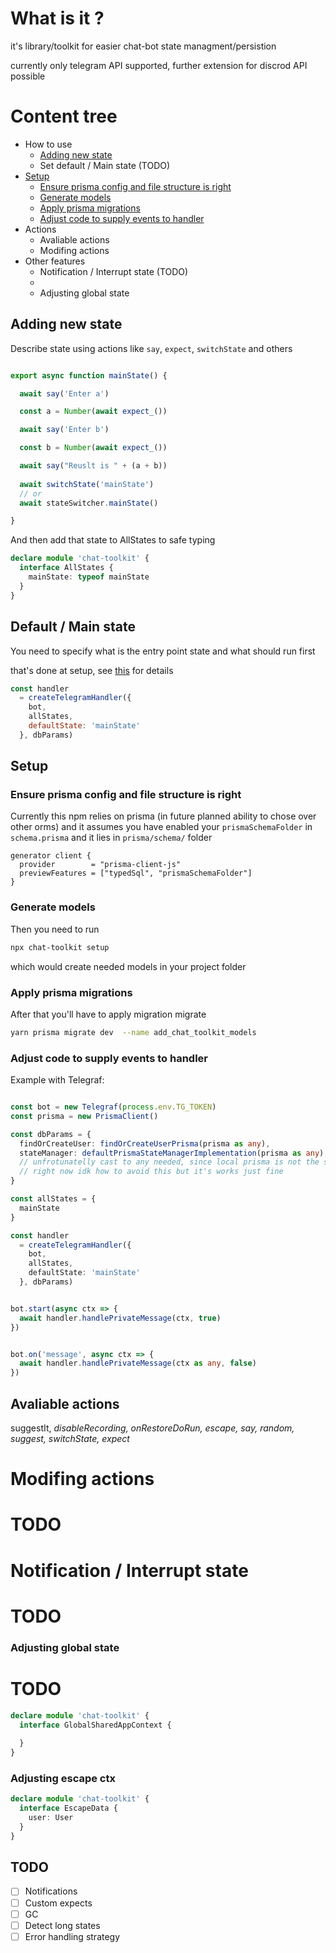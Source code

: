 # What is it ?

it's library/toolkit for easier chat-bot state managment/persistion

currently only telegram API supported, further extension for discrod API possible


# Content tree
  - How to use
    - [Adding new state](#adding-new-state)
    - Set default / Main state (TODO)
  - [Setup](#setup)
    - [Ensure prisma config and file structure is right](#ensure-prisma-config-and-file-structure-is-right)
    - [Generate models](#generate-models)
    - [Apply prisma migrations](#apply-prisma-migrations)
    - [Adjust code to supply events to handler](#adjust-code-to-supply-events-to-handler)
  - Actions
    - Avaliable actions
    - Modifing actions 
  - Other features 
    - Notification / Interrupt state (TODO)
    - 
    - Adjusting global state

## Adding new state 


Describe state using actions like `say`, `expect`, `switchState` and others

```ts

export async function mainState() {

  await say('Enter a')

  const a = Number(await expect_())

  await say('Enter b')

  const b = Number(await expect_())

  await say("Reuslt is " + (a + b))
  
  await switchState('mainState')
  // or 
  await stateSwitcher.mainState()

}
```

And then add that state to AllStates to safe typing

```ts
declare module 'chat-toolkit' {
  interface AllStates {
    mainState: typeof mainState
  }
}
```

## Default / Main state

You need to specify what is the entry point state and what should run first

that's done at setup, see [this](#adjust-code-to-supply-events-to-handler) for details

```js
const handler
  = createTelegramHandler({
    bot,
    allStates,
    defaultState: 'mainState'
  }, dbParams)
```


## Setup 

### Ensure prisma config and file structure is right

Currently this npm relies on prisma (in future planned ability to chose over other orms) 
and it assumes you have enabled your `prismaSchemaFolder` in `schema.prisma` and it lies in `prisma/schema/` folder


```prisma
generator client {
  provider        = "prisma-client-js"
  previewFeatures = ["typedSql", "prismaSchemaFolder"]
}
```

### Generate models 
Then you need to run 

```bash
npx chat-toolkit setup 
```
which would create needed models in your project folder

### Apply prisma migrations

After that you'll have to apply migration migrate 

```bash
yarn prisma migrate dev  --name add_chat_toolkit_models
```
### Adjust code to supply events to handler

Example with Telegraf:

```ts

const bot = new Telegraf(process.env.TG_TOKEN)
const prisma = new PrismaClient()

const dbParams = {
  findOrCreateUser: findOrCreateUserPrisma(prisma as any), 
  stateManager: defaultPrismaStateManagerImplementation(prisma as any),
  // unfrotunatelly cast to any needed, since local prisma is not the same as chat-toolkits 
  // right now idk how to avoid this but it's works just fine
}

const allStates = {
  mainState
}

const handler
  = createTelegramHandler({
    bot,
    allStates,
    defaultState: 'mainState'
  }, dbParams)


bot.start(async ctx => {
  await handler.handlePrivateMessage(ctx, true)
})


bot.on('message', async ctx => {
  await handler.handlePrivateMessage(ctx as any, false)
})

```
## Avaliable actions

  suggestIt,
  _disableRecording,
  _onRestoreDoRun,
  escape_,
  say,
  random,
  suggest,
  switchState,
  expect_
  
# Modifing actions 

# TODO


# Notification / Interrupt state

# TODO 

### Adjusting global state


# TODO

```ts
declare module 'chat-toolkit' {
  interface GlobalSharedAppContext {
   
  }
}
```

### Adjusting escape ctx 
```ts
declare module 'chat-toolkit' {
  interface EscapeData {
    user: User
  }
}
```


## TODO 
- [ ] Notifications
- [ ] Custom expects
- [ ] GC
- [ ] Detect long states
- [ ] Error handling strategy
